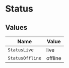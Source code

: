 # Status


## Values

| Name            | Value           |
| --------------- | --------------- |
| `StatusLive`    | live            |
| `StatusOffline` | offline         |